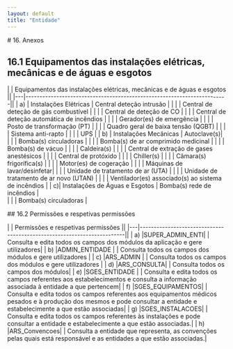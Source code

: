```yaml
---
layout: default
title: "Entidade"
---
```


<p id="listaeqcr"></p>
# 16. Anexos

## 16.1  Equipamentos das instalações elétricas, mecânicas e de águas e esgotos 

|   | Equipamentos das instalações elétricas, mecânicas e de águas e esgotos ||
|---|------------------------------------------------------------------------|| 
| a) | Instalações Elétricas				      | Central deteção intrusão |
|    |                                        | Central de deteção de gás combustível |
|    |                                       | Central de deteção de CO |
|    |                                        | Central de deteção automática de incêndios |
|    |                                       | Gerador(es) de emergência |
|    |                                      | Posto de transformação (PT) |
|    |                                        | Quadro geral de baixa tensão (QGBT) |
|    |                                     | Sistema anti-rapto |
|    |                                       | UPS |
| b) | Instalações Mecânicas		              | Autoclave(s)|	          
|    |                                      | Bomba(s) circuladoras |
|    |                                        | Bomba(s) de ar comprimido medicinal |
|    |                                       | Bomba(s) de vácuo |
|    |                                        | Caldeira(s) |
|    |                                        | Central de extração de gases anestésicos |
|    |                                       | Central de protóxido |
|    |                                       | Chiller(s) |
|    |                                       | Câmara(s) frigorífica(s) |
|    |                                       | Motor(es) de cogeração |
|    |                                        | Máquinas de lavar/desinfetar|
|    |                                       | Unidade de tratamento de ar (UTA) |
|    |                                        | Unidade de tratamento de ar novo (UTAN) |
|    |                                      | Ventilador(es) associado(s) ao sistema de incêndios |
| c)| Instalações de Águas e Esgotos		| Bomba(s) rede de incêndios |     
|   |                                       | Bomba(s) circuladoras |

<p id="listaperfis"></p>
## 16.2 Permissões e respetivas permissões

|   | Permissões e respetivas permissões                                     ||
|---|------------------------------------------------------------------------|| 
| a) |SUPER_ADMIN_ENTI|            | Consulta e edita todos os campos dos módulos da aplicação e gere utilizadores|
| b) |ADMIN_ENTIDADE |             | Consulta todos os campos dos módulos e gere utilizadores | 
| c) |ARS_ADMIN      |			   | Consulta todos os campos dos módulos e gere utilizadores |
| d) |ARS_CONSULTA|                | Consulta todos os campos dos módulos|
| e) |SGES_ENTIDADE |  			  | Consulta e edita todos os campos referentes aos estabelecimentos e consulta a informação associada à entidade a que pertencem|
| f) |SGES_EQUIPAMENTOS|           | Consulta e edita todos os campos referentes aos equipamentos médicos pesados e à produção dos mesmos e pode consultar a entidade e estabelecimente a que estão associadas|
| g) |SGES_INSTALACOES|            | Consulta e edita todos os campos referentes às instalações e pode consultar a entidade e estabelecimente a que estão associadas.|
| h) |ARS_Convencoes|              | Consulta a entidade que representa, as convenções pelas quais está responsável e as entidades a que estão associadas.|

    